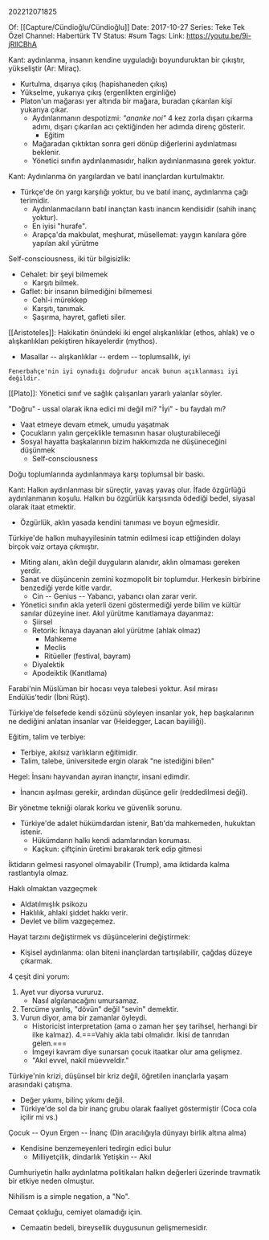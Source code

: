 202212071825

Of: [[Capture/Cündioğlu/Cündioğlu]]
Date: 2017-10-27
Series: Teke Tek Özel
Channel: Habertürk TV
Status: #sum
Tags: 
Link: https://youtu.be/9i-jRllCBhA

Kant: aydınlanma, insanın kendine uyguladığı boyunduruktan bir çıkıştır, yükseliştir (Ar: Miraç).
- Kurtulma, dışarıya çıkış (hapishaneden çıkış)
- Yükselme, yukarıya çıkış (ergenlikten erginliğe)
- Platon'un mağarası yer altında bir mağara, buradan çıkarılan kişi yukarıya çıkar.
	- Aydınlanmanın despotizmi: *"ananke noi"* 4 kez zorla dışarı çıkarma adımı, dışarı çıkarılan acı çektiğinden her adımda direnç gösterir.
		- Eğitim
	- Mağaradan çıktıktan sonra geri dönüp diğerlerini aydınlatması beklenir.
	- Yönetici sınıfın aydınlanmasıdır, halkın aydınlanmasına gerek yoktur.

Kant: Aydınlanma ön yargılardan ve batıl inançlardan kurtulmaktır.
- Türkçe'de ön yargı karşılığı yoktur, bu ve batıl inanç, aydınlanma çağı terimidir.
	- Aydınlanmacıların batıl inançtan kastı inancın kendisidir (sahih inanç yoktur).
	- En iyisi "hurafe".
	- Arapça'da makbulat, meşhurat, müsellemat: yaygın kanılara göre yapılan akıl yürütme

Self-consciousness, iki tür bilgisizlik:
- Cehalet: bir şeyi bilmemek
	- Karşıtı bilmek.
- Gaflet: bir insanın bilmediğini bilmemesi
	- Cehl-i mürekkep
	- Karşıtı, tanımak.
	- Şaşırma, hayret, gafleti siler.

[[Aristoteles]]: Hakikatin önündeki iki engel alışkanlıklar (ethos, ahlak) ve o alışkanlıkları pekiştiren hikayelerdir (mythos).
- Masallar -- alışkanlıklar -- erdem -- toplumsallık, iyi
```ad-example
Fenerbahçe'nin iyi oynadığı doğrudur ancak bunun açıklanması iyi değildir.
```

[[Plato]]: Yönetici sınıf ve sağlık çalışanları yararlı yalanlar söyler.

"Doğru" - ussal olarak ikna edici mi değil mi?
"İyi" - bu faydalı mı?
- Vaat etmeye devam etmek, umudu yaşatmak
- Çocukların yalın gerçeklikle temasının hasar oluşturabileceği
- Sosyal hayatta başkalarının bizim hakkımızda ne düşüneceğini düşünmek
	- Self-consciousness

Doğu toplumlarında aydınlanmaya karşı toplumsal bir baskı.

Kant: Halkın aydınlanması bir süreçtir, yavaş yavaş olur. İfade özgürlüğü aydınlanmanın koşulu. Halkın bu özgürlük karşısında ödediği bedel, siyasal olarak itaat etmektir.
- Özgürlük, aklın yasada kendini tanıması ve boyun eğmesidir.

Türkiye'de halkın muhayyilesinin tatmin edilmesi icap ettiğinden dolayı birçok vaiz ortaya çıkmıştır.
- Miting alanı, aklın değil duyguların alanıdır, aklın olmaması gereken yerdir.
- Sanat ve düşüncenin zemini kozmopolit bir toplumdur. Herkesin birbirine benzediği yerde kitle vardır.
	- Cin -- Genius -- Yabancı, yabancı olan zarar verir.
- Yönetici sınıfın akla yeterli özeni göstermediği yerde bilim ve kültür sanılar düzeyine iner. Akıl yürütme kanıtlamaya dayanmaz:
	- Şiirsel
	- Retorik: İknaya dayanan akıl yürütme (ahlak olmaz)
		- Mahkeme
		- Meclis
		- Ritüeller (festival, bayram)
	- Diyalektik
	- Apodeiktik (Kanıtlama)

Farabi'nin Müslüman bir hocası veya talebesi yoktur. Asıl mirası Endülüs'tedir (İbni Rüşt).

Türkiye'de felsefede kendi sözünü söyleyen insanlar yok, hep başkalarının ne dediğini anlatan insanlar var (Heidegger, Lacan bayiiliği).

Eğitim, talim ve terbiye:
- Terbiye, akılsız varlıkların eğitimidir.
- Talim, talebe, üniversitede ergin olarak "ne istediğini bilen"

Hegel: İnsanı hayvandan ayıran inançtır, insani edimdir.
- İnancın aşılması gerekir, ardından düşünce gelir (reddedilmesi değil).

Bir yönetme tekniği olarak korku ve güvenlik sorunu.
- Türkiye'de adalet hükümdardan istenir, Batı'da mahkemeden, hukuktan istenir.
	- Hükümdarın halkı kendi adamlarından koruması.
	- Kaçkun: çiftçinin üretimi bırakarak terk edip gitmesi

İktidarın gelmesi rasyonel olmayabilir (Trump), ama iktidarda kalma rastlantıyla olmaz.

Haklı olmaktan vazgeçmek
- Aldatılmışlık psikozu
- Haklılık, ahlaki şiddet hakkı verir.
- Devlet ve bilim vazgeçemez.

Hayat tarzını değiştirmek vs düşüncelerini değiştirmek:
- Kişisel aydınlanma: olan biteni inançlardan tartışılabilir, çağdaş düzeye çıkarmak.

4 çeşit dini yorum:
1. Ayet vur diyorsa vururuz.
	- Nasıl algılanacağını umursamaz.
2. Tercüme yanlış, "dövün" değil "sevin" demektir.
3. Vurun diyor, ama bir zamanlar öyleydi.
	- Historicist interpretation (ama o zaman her şey tarihsel, herhangi bir ilke kalmaz).
4.===Vahiy akla tabi olmalıdır. İkisi de tanrıdan gelen.===
	- İmgeyi kavram diye sunarsan çocuk itaatkar olur ama gelişmez. 
	- "Akıl evvel, nakil müevveldir."

Türkiye'nin krizi, düşünsel bir kriz değil, öğretilen inançlarla yaşam arasındaki çatışma.
- Değer yıkımı, bilinç yıkımı değil.
- Türkiye'de sol da bir inanç grubu olarak faaliyet göstermiştir (Coca cola içilir mi vs.)

Çocuk -- Oyun
Ergen -- İnanç (Din aracılığıyla dünyayı birlik altına alma) 
- Kendisine benzemeyenleri tedirgin edici bulur
	- Milliyetçilik, dindarlık
Yetişkin -- Akıl

Cumhuriyetin halkı aydınlatma politikaları halkın değerleri üzerinde travmatik bir etkiye neden olmuştur.

Nihilism is a simple negation, a "No".

Cemaat çokluğu, cemiyet olamadığı için.
- Cemaatin bedeli, bireysellik duygusunun gelişmemesidir.